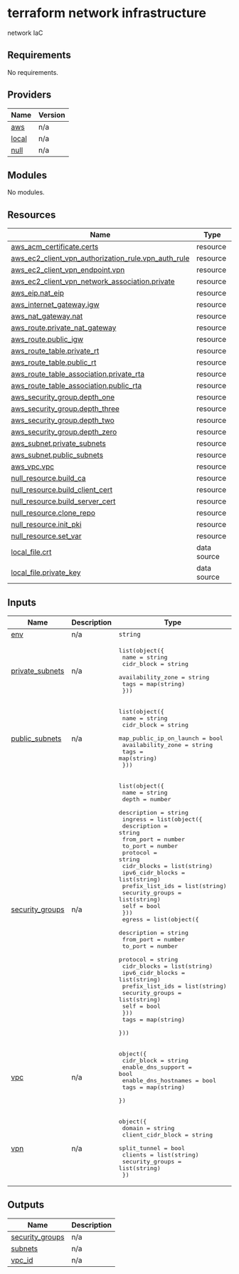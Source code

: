 # terraform network infrastructure
network IaC

<!-- BEGIN_TF_DOCS -->
## Requirements

No requirements.

## Providers

| Name | Version |
|------|---------|
| <a name="provider_aws"></a> [aws](#provider\_aws) | n/a |
| <a name="provider_local"></a> [local](#provider\_local) | n/a |
| <a name="provider_null"></a> [null](#provider\_null) | n/a |

## Modules

No modules.

## Resources

| Name | Type |
|------|------|
| [aws_acm_certificate.certs](https://registry.terraform.io/providers/hashicorp/aws/latest/docs/resources/acm_certificate) | resource |
| [aws_ec2_client_vpn_authorization_rule.vpn_auth_rule](https://registry.terraform.io/providers/hashicorp/aws/latest/docs/resources/ec2_client_vpn_authorization_rule) | resource |
| [aws_ec2_client_vpn_endpoint.vpn](https://registry.terraform.io/providers/hashicorp/aws/latest/docs/resources/ec2_client_vpn_endpoint) | resource |
| [aws_ec2_client_vpn_network_association.private](https://registry.terraform.io/providers/hashicorp/aws/latest/docs/resources/ec2_client_vpn_network_association) | resource |
| [aws_eip.nat_eip](https://registry.terraform.io/providers/hashicorp/aws/latest/docs/resources/eip) | resource |
| [aws_internet_gateway.igw](https://registry.terraform.io/providers/hashicorp/aws/latest/docs/resources/internet_gateway) | resource |
| [aws_nat_gateway.nat](https://registry.terraform.io/providers/hashicorp/aws/latest/docs/resources/nat_gateway) | resource |
| [aws_route.private_nat_gateway](https://registry.terraform.io/providers/hashicorp/aws/latest/docs/resources/route) | resource |
| [aws_route.public_igw](https://registry.terraform.io/providers/hashicorp/aws/latest/docs/resources/route) | resource |
| [aws_route_table.private_rt](https://registry.terraform.io/providers/hashicorp/aws/latest/docs/resources/route_table) | resource |
| [aws_route_table.public_rt](https://registry.terraform.io/providers/hashicorp/aws/latest/docs/resources/route_table) | resource |
| [aws_route_table_association.private_rta](https://registry.terraform.io/providers/hashicorp/aws/latest/docs/resources/route_table_association) | resource |
| [aws_route_table_association.public_rta](https://registry.terraform.io/providers/hashicorp/aws/latest/docs/resources/route_table_association) | resource |
| [aws_security_group.depth_one](https://registry.terraform.io/providers/hashicorp/aws/latest/docs/resources/security_group) | resource |
| [aws_security_group.depth_three](https://registry.terraform.io/providers/hashicorp/aws/latest/docs/resources/security_group) | resource |
| [aws_security_group.depth_two](https://registry.terraform.io/providers/hashicorp/aws/latest/docs/resources/security_group) | resource |
| [aws_security_group.depth_zero](https://registry.terraform.io/providers/hashicorp/aws/latest/docs/resources/security_group) | resource |
| [aws_subnet.private_subnets](https://registry.terraform.io/providers/hashicorp/aws/latest/docs/resources/subnet) | resource |
| [aws_subnet.public_subnets](https://registry.terraform.io/providers/hashicorp/aws/latest/docs/resources/subnet) | resource |
| [aws_vpc.vpc](https://registry.terraform.io/providers/hashicorp/aws/latest/docs/resources/vpc) | resource |
| [null_resource.build_ca](https://registry.terraform.io/providers/hashicorp/null/latest/docs/resources/resource) | resource |
| [null_resource.build_client_cert](https://registry.terraform.io/providers/hashicorp/null/latest/docs/resources/resource) | resource |
| [null_resource.build_server_cert](https://registry.terraform.io/providers/hashicorp/null/latest/docs/resources/resource) | resource |
| [null_resource.clone_repo](https://registry.terraform.io/providers/hashicorp/null/latest/docs/resources/resource) | resource |
| [null_resource.init_pki](https://registry.terraform.io/providers/hashicorp/null/latest/docs/resources/resource) | resource |
| [null_resource.set_var](https://registry.terraform.io/providers/hashicorp/null/latest/docs/resources/resource) | resource |
| [local_file.crt](https://registry.terraform.io/providers/hashicorp/local/latest/docs/data-sources/file) | data source |
| [local_file.private_key](https://registry.terraform.io/providers/hashicorp/local/latest/docs/data-sources/file) | data source |

## Inputs

| Name | Description | Type | Default | Required |
|------|-------------|------|---------|:--------:|
| <a name="input_env"></a> [env](#input\_env) | n/a | `string` | n/a | yes |
| <a name="input_private_subnets"></a> [private\_subnets](#input\_private\_subnets) | n/a | <pre>list(object({<br>    name              = string<br>    cidr_block        = string<br>    availability_zone = string<br>    tags              = map(string)<br>  }))</pre> | n/a | yes |
| <a name="input_public_subnets"></a> [public\_subnets](#input\_public\_subnets) | n/a | <pre>list(object({<br>    name                    = string<br>    cidr_block              = string<br>    map_public_ip_on_launch = bool<br>    availability_zone       = string<br>    tags                    = map(string)<br>  }))</pre> | n/a | yes |
| <a name="input_security_groups"></a> [security\_groups](#input\_security\_groups) | n/a | <pre>list(object({<br>    name        = string<br>    depth       = number<br>    description = string<br>    ingress = list(object({<br>      description      = string<br>      from_port        = number<br>      to_port          = number<br>      protocol         = string<br>      cidr_blocks      = list(string)<br>      ipv6_cidr_blocks = list(string)<br>      prefix_list_ids  = list(string)<br>      security_groups  = list(string)<br>      self             = bool<br>    }))<br>    egress = list(object({<br>      description      = string<br>      from_port        = number<br>      to_port          = number<br>      protocol         = string<br>      cidr_blocks      = list(string)<br>      ipv6_cidr_blocks = list(string)<br>      prefix_list_ids  = list(string)<br>      security_groups  = list(string)<br>      self             = bool<br>    }))<br>    tags = map(string)<br>  }))</pre> | n/a | yes |
| <a name="input_vpc"></a> [vpc](#input\_vpc) | n/a | <pre>object({<br>    cidr_block           = string<br>    enable_dns_support   = bool<br>    enable_dns_hostnames = bool<br>    tags                 = map(string)<br>  })</pre> | n/a | yes |
| <a name="input_vpn"></a> [vpn](#input\_vpn) | n/a | <pre>object({<br>    domain            = string<br>    client_cidr_block = string<br>    split_tunnel      = bool<br>    clients           = list(string)<br>    security_groups   = list(string)<br>  })</pre> | n/a | yes |

## Outputs

| Name | Description |
|------|-------------|
| <a name="output_security_groups"></a> [security\_groups](#output\_security\_groups) | n/a |
| <a name="output_subnets"></a> [subnets](#output\_subnets) | n/a |
| <a name="output_vpc_id"></a> [vpc\_id](#output\_vpc\_id) | n/a |
<!-- END_TF_DOCS -->